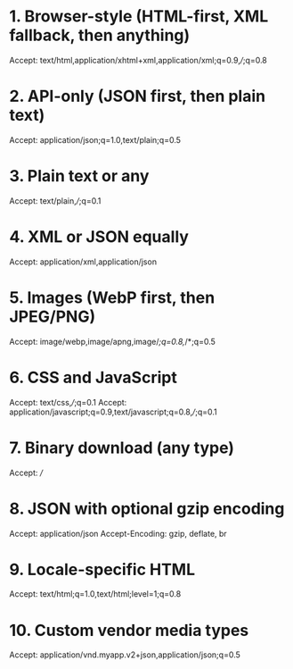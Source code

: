 # 1. Browser-style (HTML-first, XML fallback, then anything)
Accept: text/html,application/xhtml+xml,application/xml;q=0.9,*/*;q=0.8

# 2. API-only (JSON first, then plain text)
Accept: application/json;q=1.0,text/plain;q=0.5

# 3. Plain text or any
Accept: text/plain,*/*;q=0.1

# 4. XML or JSON equally
Accept: application/xml,application/json

# 5. Images (WebP first, then JPEG/PNG)
Accept: image/webp,image/apng,image/*;q=0.8,*/*;q=0.5

# 6. CSS and JavaScript
Accept: text/css,*/*;q=0.1
Accept: application/javascript;q=0.9,text/javascript;q=0.8,*/*;q=0.1

# 7. Binary download (any type)
Accept: */*

# 8. JSON with optional gzip encoding
Accept: application/json
Accept-Encoding: gzip, deflate, br

# 9. Locale-specific HTML
Accept: text/html;q=1.0,text/html;level=1;q=0.8

# 10. Custom vendor media types
Accept: application/vnd.myapp.v2+json,application/json;q=0.5
